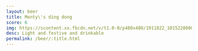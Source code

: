 ```yaml
---
layout: beer
title: Monty\'s ding dong
score: 6
img: https://scontent.xx.fbcdn.net/v/t1.0-0/p480x480/1911822_10152280800298745_1797219050_n.jpg?oh=84533efd6289115706dc7c045a7af65b&oe=58685C5D
desc: Light and festive and drinkable
permalink: /beer/:title.html
---
```

